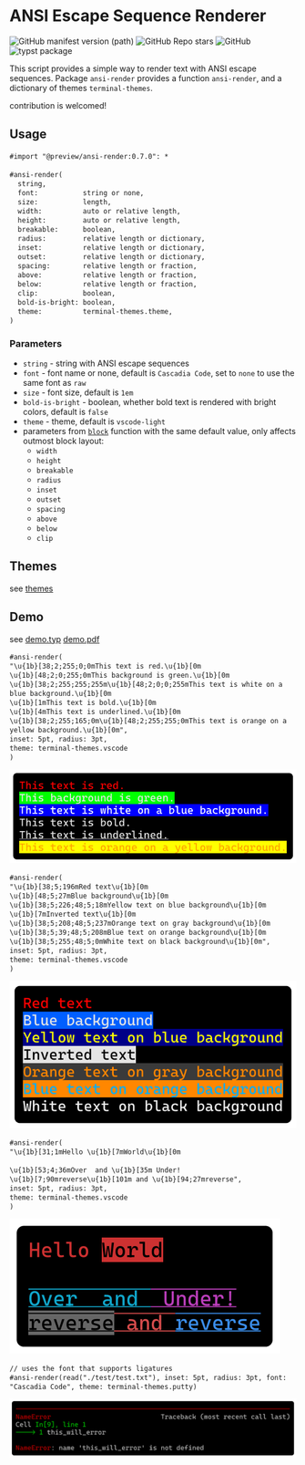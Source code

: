 # ANSI Escape Sequence Renderer

<a href="https://github.com/8LWXpg/typst-ansi-render/tags" style="text-decoration: none;">
  <img alt="GitHub manifest version (path)" src="https://img.shields.io/github/v/tag/8LWXpg/typst-ansi-render">
</a>
<a href="https://github.com/8LWXpg/typst-ansi-render" style="text-decoration: none;">
  <img src="https://img.shields.io/github/stars/8LWXpg/typst-ansi-render?style=flat" alt="GitHub Repo stars">
</a>
<a href="https://github.com/8LWXpg/typst-ansi-render/blob/master/LICENSE" style="text-decoration: none;">
  <img alt="GitHub" src="https://img.shields.io/github/license/8LWXpg/typst-ansi-render">
</a>
<a href="https://github.com/typst/packages/tree/main/packages/preview/ansi-render" style="text-decoration: none;">
  <img alt="typst package" src="https://img.shields.io/badge/typst-package-239dad">
</a>

This script provides a simple way to render text with ANSI escape sequences. Package `ansi-render` provides a function `ansi-render`, and a dictionary of themes `terminal-themes`.

contribution is welcomed!

## Usage

```typst
#import "@preview/ansi-render:0.7.0": *

#ansi-render(
  string,
  font:           string or none,
  size:           length,
  width:          auto or relative length,
  height:         auto or relative length,
  breakable:      boolean,
  radius:         relative length or dictionary,
  inset:          relative length or dictionary,
  outset:         relative length or dictionary,
  spacing:        relative length or fraction,
  above:          relative length or fraction,
  below:          relative length or fraction,
  clip:           boolean,
  bold-is-bright: boolean,
  theme:          terminal-themes.theme,
)
```

### Parameters

- `string` - string with ANSI escape sequences
- `font` - font name or none, default is `Cascadia Code`, set to `none` to use the same font as `raw`
- `size` - font size, default is `1em`
- `bold-is-bright` - boolean, whether bold text is rendered with bright colors, default is `false`
- `theme` - theme, default is `vscode-light`
- parameters from [`block`](https://typst.app/docs/reference/layout/block/) function with the same default value, only affects outmost block layout:
  - `width`
  - `height`
  - `breakable`
  - `radius`
  - `inset`
  - `outset`
  - `spacing`
  - `above`
  - `below`
  - `clip`

## Themes

see [themes](https://github.com/8LWXpg/typst-ansi-render/blob/master/test/themes.pdf)

## Demo

see [demo.typ](https://github.com/8LWXpg/typst-ansi-render/blob/master/test/demo.typ) [demo.pdf](https://github.com/8LWXpg/typst-ansi-render/blob/master/test/demo.pdf)

```typst
#ansi-render(
"\u{1b}[38;2;255;0;0mThis text is red.\u{1b}[0m
\u{1b}[48;2;0;255;0mThis background is green.\u{1b}[0m
\u{1b}[38;2;255;255;255m\u{1b}[48;2;0;0;255mThis text is white on a blue background.\u{1b}[0m
\u{1b}[1mThis text is bold.\u{1b}[0m
\u{1b}[4mThis text is underlined.\u{1b}[0m
\u{1b}[38;2;255;165;0m\u{1b}[48;2;255;255;0mThis text is orange on a yellow background.\u{1b}[0m",
inset: 5pt, radius: 3pt,
theme: terminal-themes.vscode
)
```

![1.png](https://github.com/8LWXpg/typst-ansi-render/blob/master/img/1.png)

```typst
#ansi-render(
"\u{1b}[38;5;196mRed text\u{1b}[0m
\u{1b}[48;5;27mBlue background\u{1b}[0m
\u{1b}[38;5;226;48;5;18mYellow text on blue background\u{1b}[0m
\u{1b}[7mInverted text\u{1b}[0m
\u{1b}[38;5;208;48;5;237mOrange text on gray background\u{1b}[0m
\u{1b}[38;5;39;48;5;208mBlue text on orange background\u{1b}[0m
\u{1b}[38;5;255;48;5;0mWhite text on black background\u{1b}[0m",
inset: 5pt, radius: 3pt,
theme: terminal-themes.vscode
)
```

![2.png](https://github.com/8LWXpg/typst-ansi-render/blob/master/img/2.png)

```typst
#ansi-render(
"\u{1b}[31;1mHello \u{1b}[7mWorld\u{1b}[0m

\u{1b}[53;4;36mOver  and \u{1b}[35m Under!
\u{1b}[7;90mreverse\u{1b}[101m and \u{1b}[94;27mreverse",
inset: 5pt, radius: 3pt,
theme: terminal-themes.vscode
)
```

![3.png](https://github.com/8LWXpg/typst-ansi-render/blob/master/img/3.png)

```typst
// uses the font that supports ligatures
#ansi-render(read("./test/test.txt"), inset: 5pt, radius: 3pt, font: "Cascadia Code", theme: terminal-themes.putty)
```

![4.png](https://github.com/8LWXpg/typst-ansi-render/blob/master/img/4.png)

